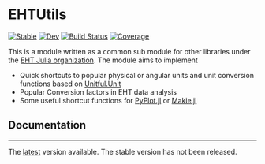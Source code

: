 # EHTUtils

[![Stable](https://img.shields.io/badge/docs-stable-blue.svg)](https://EHTJulia.github.io/EHTUtils.jl/stable/)
[![Dev](https://img.shields.io/badge/docs-dev-blue.svg)](https://EHTJulia.github.io/EHTUtils.jl/dev/)
[![Build Status](https://github.com/EHTJulia/EHTUtils.jl/actions/workflows/CI.yml/badge.svg?branch=main)](https://github.com/EHTJulia/EHTUtils.jl/actions/workflows/CI.yml?query=branch%3Amain)
[![Coverage](https://codecov.io/gh/EHTJulia/EHTUtils.jl/branch/main/graph/badge.svg)](https://codecov.io/gh/EHTJulia/EHTUtils.jl)

This is a module written as a common sub module for other libraries under the [EHT Julia organization](https://github.com/EHTJulia). The module aims to implement 
- Quick shortcuts to popular physical or angular units and unit conversion functions based on [Unitful.Unit](https://github.com/PainterQubits/Unitful.jl)
- Popular Conversion factors in EHT data analysis
- Some useful shortcut functions for [PyPlot.jl](https://github.com/JuliaPy/PyPlot.jl) or [Makie.jl](https://makie.juliaplots.org/stable/documentation/backends/glmakie/)



## Documentation
----------------
The [latest](https://ehtjulia.github.io/EHTUtils.jl/dev) version available. The stable version has not been released. 